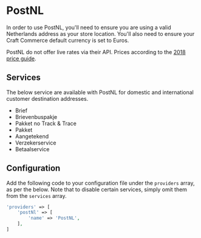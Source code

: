 # PostNL
In order to use PostNL, you'll need to ensure you are using a valid Netherlands address as your store location. You'll also need to ensure your Craft Commerce default currency is set to Euros.

PostNL do not offer live rates via their API. Prices according to the [2018 price guide](http://www.postnl.nl/Images/Postal-Rates-sheet-january-2016-PostNL_tcm10-71860.pdf).

## Services
The below service are available with PostNL for domestic and international customer destination addresses.

- Brief
- Brievenbuspakje
- Pakket no Track & Trace
- Pakket
- Aangetekend
- Verzekerservice
- Betaalservice

## Configuration
Add the following code to your configuration file under the `providers` array, as per the below. Note that to disable certain services, simply omit them from the `services` array.

```php
'providers' => [
    'postNl' => [
        'name' => 'PostNL',
    ],
]
```